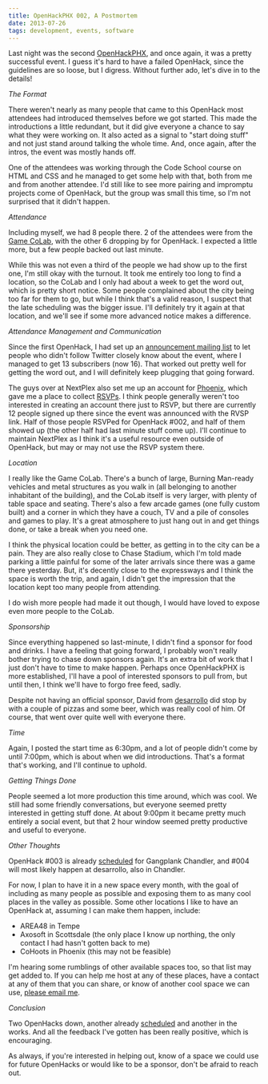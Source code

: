 ```yaml
---
title: OpenHackPHX 002, A Postmortem
date: 2013-07-26
tags: development, events, software
---
```


Last night was the second [OpenHackPHX](http://openhackphx.com), and once again, it was a pretty successful event. I guess it's hard to have a failed OpenHack, since the guidelines are so loose, but I digress. Without further ado, let's dive in to the details!

*The Format*

There weren't nearly as many people that came to this OpenHack most attendees had introduced themselves before we got started. This made the introductions a little redundant, but it did give everyone a chance to say what they were working on. It also acted as a signal to "start doing stuff" and not just stand around talking the whole time. And, once again, after the intros, the event was mostly hands off.

One of the attendees was working through the Code School course on HTML and CSS and he managed to get some help with that, both from me and from another attendee. I'd still like to see more pairing and impromptu projects come of OpenHack, but the group was small this time, so I'm not surprised that it didn't happen.

*Attendance*

Including myself, we had 8 people there. 2 of the attendees were from the [Game CoLab](http://gamecolab.org), with the other 6 dropping by for OpenHack. I expected a little more, but a few people backed out last minute.

While this was not even a third of the people we had show up to the first one, I'm still okay with the turnout. It took me entirely too long to find a location, so the CoLab and I only had about a week to get the word out, which is pretty short notice. Some people complained about the city being too far for them to go, but while I think that's a valid reason, I suspect that the late scheduling was the bigger issue. I'll definitely try it again at that location, and we'll see if some more advanced notice makes a difference.

*Attendance Management and Communication*

Since the first OpenHack, I had set up an [announcement mailing list](http://github.us7.list-manage.com/subscribe?u=fee91750c6a15b2d1a78831c4&id=b9422c0135) to let people who didn't follow Twitter closely know about the event, where I managed to get 13 subscribers (now 16). That worked out pretty well for getting the word out, and I will definitely keep plugging that going forward.

The guys over at NextPlex also set me up an account for [Phoenix](https://nextplex.com/phoenix-az/), which gave me a place to collect [RSVPs](http://nextplex.com/phoenix-az/calendar/events/8831-openhack-002). I think people generally weren't too interested in creating an account there just to RSVP, but there are currently 12 people signed up there since the event was announced with the RVSP link. Half of those people RSVPed for OpenHack #002, and half of them showed up (the other half had last minute stuff come up). I'll continue to maintain NextPlex as I think it's a useful resource even outside of OpenHack, but may or may not use the RSVP system there.

*Location*

I really like the Game CoLab. There's a bunch of large, Burning Man-ready vehicles and metal structures as you walk in (all belonging to another inhabitant of the building), and the CoLab itself is very larger, with plenty of table space and seating. There's also a few arcade games (one fully custom built) and a corner in which they have a couch, TV and a pile of consoles and games to play. It's a great atmosphere to just hang out in and get things done, or take a break when you need one.

I think the physical location could be better, as getting in to the city can be a pain. They are also really close to Chase Stadium, which I'm told made parking a little painful for some of the later arrivals since there was a game there yesterday. But, it's decently close to the expressways and I think the space is worth the trip, and again, I didn't get the impression that the location kept too many people from attending.

I do wish more people had made it out though, I would have loved to expose even more people to the CoLab.

*Sponsorship*

Since everything happened so last-minute, I didn't find a sponsor for food and drinks. I have a feeling that going forward, I probably won't really bother trying to chase down sponsors again. It's an extra bit of work that I just don't have to time to make happen. Perhaps once OpenHackPHX is more established, I'll have a pool of interested sponsors to pull from, but until then, I think we'll have to forgo free feed, sadly.

Despite not having an official sponsor, David from [desarrollo](http://i04545.wix.com/desarrollo#!phoenix-flight/c1bs6) did stop by with a couple of pizzas and some beer, which was really cool of him. Of course, that went over quite well with everyone there.

*Time*

Again, I posted the start time as 6:30pm, and a lot of people didn't come by until 7:00pm, which is about when we did introductions. That's a format that's working, and I'll continue to uphold.

*Getting Things Done*

People seemed a lot more production this time around, which was cool. We still had some friendly conversations, but everyone seemed pretty interested in getting stuff done. At about 9:00pm it became pretty much entirely a social event, but that 2 hour window seemed pretty productive and useful to everyone.

*Other Thoughts*

OpenHack #003 is already [scheduled](http://nextplex.com/phoenix-az/calendar/events/8959-openhack-003) for Gangplank Chandler, and #004 will most likely happen at desarrollo, also in Chandler.

For now, I plan to have it in a new space every month, with the goal of including as many people as possible and exposing them to as many cool places in the valley as possible. Some other locations I like to have an OpenHack at, assuming I can make them happen, include:

- AREA48 in Tempe
- Axosoft in Scottsdale (the only place I know up northing, the only contact I had hasn't gotten back to me)
- CoHoots in Phoenix (this may not be feasible)

I'm hearing some rumblings of other available spaces too, so that list may get added to. If you can help me host at any of these places, have a contact at any of them that you can share, or know of another cool space we can use, [please email me](mailto:openhackphx@gmail.com).

*Conclusion*

Two OpenHacks down, another already [scheduled](http://nextplex.com/phoenix-az/calendar/events/8959-openhack-003) and another in the works. And all the feedback I've gotten has been really positive, which is encouraging.

As always, if you're interested in helping out, know of a space we could use for future OpenHacks or would like to be a sponsor, don't be afraid to reach out.
